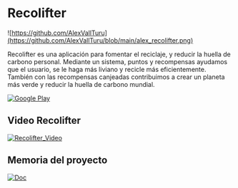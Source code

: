 # Recolifter

![https://github.com/AlexVallTuru](https://github.com/AlexVallTuru/blob/main/alex_recolifter.png)

Recolifter es una aplicación para fomentar el reciclaje, y reducir la huella de carbono personal. 
Mediante un sistema, puntos y recompensas ayudamos que el usuario, se le haga más liviano y recicle más eficientemente.
También con las recompensas canjeadas contribuimos a crear un planeta más verde y reducir la huella de carbono mundial.

[![Google Play](https://img.shields.io/badge/recolifter-128C7E?style=for-the-badge&logo=googleplay&logoColor=white&labelColor=101010)](https://play.google.com/store/apps/details?id=cat.copernic.pdiaza.recolifter&hl=es)

## Video Recolifter
[![Recolifter_Video](https://github.com/paudiangui/recolifter/blob/master/readme_image/video_image.png)](https://youtu.be/qbKW1jCMwpM)

## Memoria del proyecto

[![Doc](https://img.shields.io/badge/DOC-2496ED?style=for-the-badge&logo=microsoftword&logoColor=white&labelColor=101010)](https://docs.google.com/document/d/1HAum9rjKm83FYbise-aKCCfiD_UFZQWfqE2LTYDiI0Q/edit?usp=sharing)
